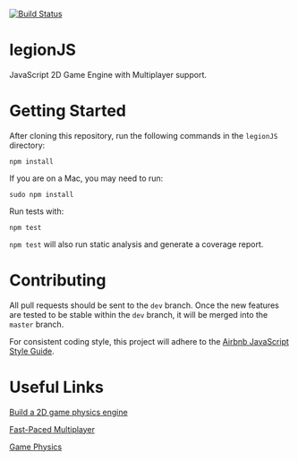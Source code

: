 [![Build Status](https://travis-ci.org/DrkSephy/legionJS.svg?branch=master)](https://travis-ci.org/DrkSephy/legionJS)

# legionJS

JavaScript 2D Game Engine with Multiplayer support.

# Getting Started

After cloning this repository, run the following commands in the `legionJS` directory:

    npm install 

If you are on a Mac, you may need to run:

    sudo npm install

Run tests with:

	npm test

`npm test` will also run static analysis and generate a coverage report.


# Contributing

All pull requests should be sent to the `dev` branch. Once the new features are tested to be stable within the `dev`
branch, it will be merged into the `master` branch.

For consistent coding style, this project will adhere to the [Airbnb JavaScript Style Guide](https://github.com/airbnb/javascript). 

# Useful Links

[Build a 2D game physics engine](http://www.ibm.com/developerworks/library/wa-build2dphysicsengine/)

[Fast-Paced Multiplayer](http://www.gabrielgambetta.com/fast_paced_multiplayer.html)

[Game Physics](http://gafferongames.com/game-physics/)
